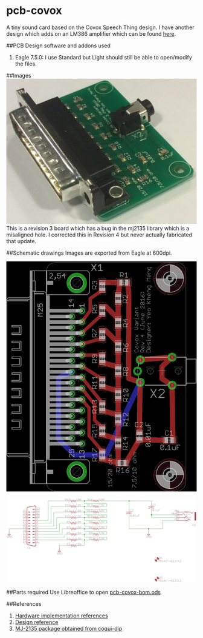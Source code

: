# pcb-covox
A tiny sound card based on the Covox Speech Thing design. I have another design which adds on an LM386 amplifier which can be found [here](https://github.com/yeokm1/pcb-covox-amp/).

##PCB Design software and addons used

1. Eagle 7.5.0: I use Standard but Light should still be able to open/modify the files.

##Images
![Screen](images/front.jpg)
This is a revision 3 board which has a bug in the mj2135 library which is a misaligned hole. I corrected this in Revision 4 but never actually fabricated that update.


##Schematic drawings
Images are exported from Eagle at 600dpi.

![Screen](images/board.png)

![Screen](images/schematic.png)

##Parts required
Use Libreoffice to open [pcb-covox-bom.ods](pcb-covox-bom.ods)

##References
1. [Hardware implementation references](https://blog.frantovo.cz/c/307/DAC%20%28zvukov%C3%A1%20karta%29%20pro%20LPT%20port%20a.k.a.%20Covox)
2. [Design reference](http://kb.gr8bit.ru/KB0010/GR8BIT-KB0010-Adding-multimedia-capability-covox-device.html)
3. [MJ-2135 package obtained from coqui-dip](https://github.com/open-eie/coqui-dip)
